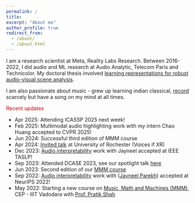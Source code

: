 ```yaml
---
permalink: /
title:
excerpt: "About me"
author_profile: true
redirect_from: 
  - /about/
  - /about.html
---
```

I am a research scientist at Meta, Reality Labs Research. Between 2016-2022, I did audio and ML research at Audio Analytic, Telecom Paris and Technicolor.  My doctoral thesis involved [learning representations for robust audio-visual scene analysis](https://pastel.archives-ouvertes.fr/tel-02115465).

I am also passionate about music - grew up learning indian classical, [record](https://www.youtube.com/@sanjeelparekh869) scarcely but have a song on my mind at all times.

<p style="color:#b30000">Recent updates</p>

 - Apr 2025: Attending ICASSP 2025 next week!
 - Feb 2025: Multimodal audio highlighting work with my intern Chao Huang accepted to CVPR 2025!  
 - Jun 2024: Successful third edition of MMM course  
 - Apr 2024: [Invited talk](https://www.youtube.com/watch?v=JpUc28iYV-c) at University of Rochester (Voices if XR)  
 - Dec 2023: [Audio interpretability](https://arxiv.org/abs/2305.07132) work with Jayneel accepted at IEEE TASLP!  
 - Sep 2023: Attended DCASE 2023, see our spotlight talk [here](https://www.youtube.com/watch?v=N7ajQQksyMM&t=2319s)  
 - Jun 2023: Second edition of our [MMM course](https://sites.google.com/iiitvadodara.ac.in/mmm) 
 - Sep 2022: [Audio interpretability](https://arxiv.org/abs/2202.11479) work with ([Jayneel Parekh](https://jayneelparekh.github.io/)) accepted at NeurIPS 2022!  
 - May 2022: Starting a new course on [Music, Math and Machines (MMM)](https://sites.google.com/iiitvadodara.ac.in/mmm), CEP - IIIT Vadodara with [Prof. Pratik Shah](https://pratikiiitv.github.io/)
